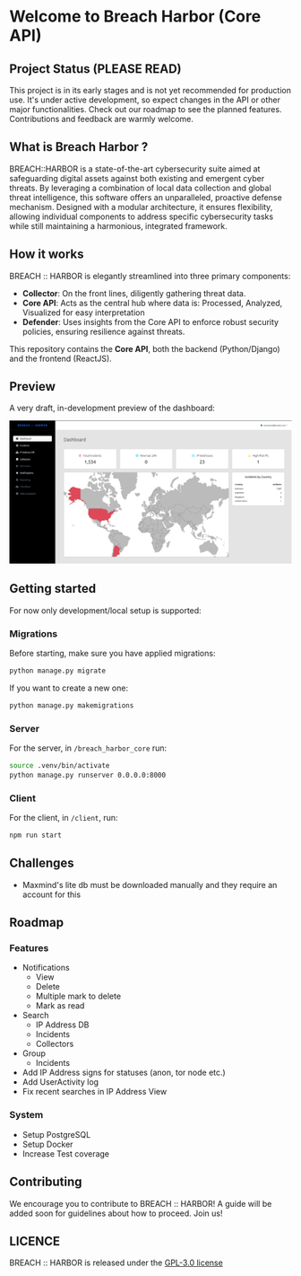 # Welcome to Breach Harbor (Core API)

## Project Status (PLEASE READ)

This project is in its early stages and is not yet recommended for production use. It's under active development, so expect changes in the API or other major functionalities. Check out our roadmap to see the planned features. Contributions and feedback are warmly welcome.

## What is Breach Harbor ?

BREACH::HARBOR is a state-of-the-art cybersecurity suite aimed at safeguarding digital assets against both existing and emergent cyber threats. 
By leveraging a combination of local data collection and global threat intelligence, this software offers an unparalleled, proactive defense mechanism. 
Designed with a modular architecture, it ensures flexibility, allowing individual components to address specific cybersecurity tasks while still 
maintaining a harmonious, integrated framework.

## How it works

BREACH :: HARBOR is elegantly streamlined into three primary components:

- **Collector**: On the front lines, diligently gathering threat data.
- **Core API**: Acts as the central hub where data is: Processed, Analyzed, Visualized for easy interpretation
- **Defender**: Uses insights from the Core API to enforce robust security policies, ensuring resilience against threats.

This repository contains the **Core API**, both the backend (Python/Django) and the frontend (ReactJS). 

## Preview 

A very draft, in-development preview of the dashboard: 

![Optional Alt Text](doc/bh-dash-1.png)

## Getting started

For now only development/local setup is supported:

### Migrations 

Before starting, make sure you have applied migrations:

```bash
python manage.py migrate
```

If you want to create a new one:

```bash
python manage.py makemigrations
```

### Server 

For the server, in `/breach_harbor_core` run:

```bash
source .venv/bin/activate
python manage.py runserver 0.0.0.0:8000

```

### Client 

For the client, in `/client`, run:

```bash
npm run start
```

## Challenges

- Maxmind's lite db must be downloaded manually and they require an account for this

## Roadmap

### Features 

- Notifications
  - View
  - Delete
  - Multiple mark to delete
  - Mark as read
- Search 
  - IP Address DB
  - Incidents
  - Collectors
- Group 
  - Incidents
- Add IP Address signs for statuses (anon, tor node etc.)
- Add UserActivity log
- Fix recent searches in IP Address View

### System

- Setup PostgreSQL
- Setup Docker
- Increase Test coverage

## Contributing 

We encourage you to contribute to BREACH :: HARBOR! A guide will be added soon for guidelines about how to proceed. Join us!

## LICENCE

BREACH :: HARBOR is released under the [GPL-3.0 license](https://github.com/Dyneteq/Breach-Harbor-Core-API/blob/master/LICENCE)
